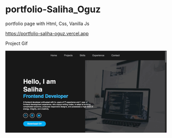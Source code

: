 # portfolio-Saliha_Oguz

portfolio page with Html, Css, Vanilla Js

https://portfolio-saliha-oguz.vercel.app

Project Gif

![Project 002 Snapshot](portfolio.gif)
